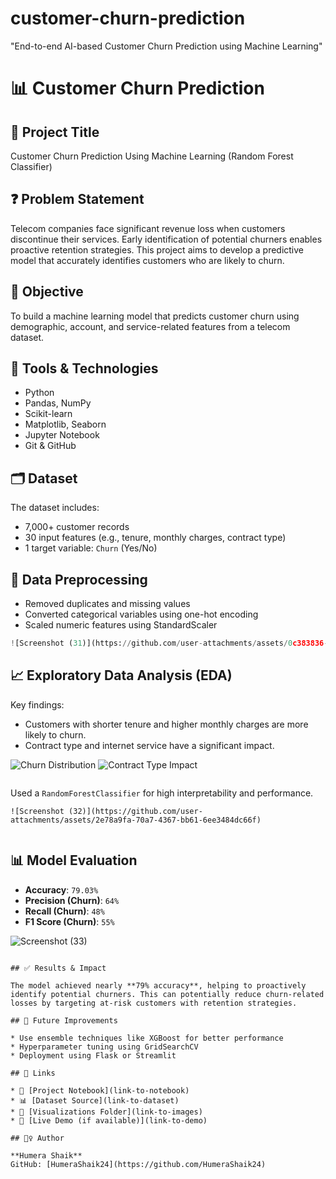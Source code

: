 # customer-churn-prediction
"End-to-end AI-based Customer Churn Prediction using Machine Learning"
# 📊 Customer Churn Prediction

## 📁 Project Title

Customer Churn Prediction Using Machine Learning (Random Forest Classifier)

## ❓ Problem Statement

Telecom companies face significant revenue loss when customers discontinue their services. Early identification of potential churners enables proactive retention strategies. This project aims to develop a predictive model that accurately identifies customers who are likely to churn.

## 🌟 Objective

To build a machine learning model that predicts customer churn using demographic, account, and service-related features from a telecom dataset.

## 🧠 Tools & Technologies

* Python
* Pandas, NumPy
* Scikit-learn
* Matplotlib, Seaborn
* Jupyter Notebook
* Git & GitHub

## 🗂️ Dataset

The dataset includes:

* 7,000+ customer records
* 30 input features (e.g., tenure, monthly charges, contract type)
* 1 target variable: `Churn` (Yes/No)

## 🧪 Data Preprocessing

* Removed duplicates and missing values
* Converted categorical variables using one-hot encoding
* Scaled numeric features using StandardScaler

```python
![Screenshot (31)](https://github.com/user-attachments/assets/0c383836-0cf8-4d9f-98be-2900d08e1070)

```
## 📈 Exploratory Data Analysis (EDA)

Key findings:

* Customers with shorter tenure and higher monthly charges are more likely to churn.
* Contract type and internet service have a significant impact.

![Churn Distribution](visualizations/churn_distribution.png)
![Contract Type Impact](visualizations/contract_type_vs_churn.png)

```## 🧠 Model Building

```
Used a `RandomForestClassifier` for high interpretability and performance.
```
![Screenshot (32)](https://github.com/user-attachments/assets/2e78a9fa-70a7-4367-bb61-6ee3484dc66f)


```

## 📊 Model Evaluation

* **Accuracy**: `79.03%`
* **Precision (Churn)**: `64%`
* **Recall (Churn)**: `48%`
* **F1 Score (Churn)**: `55%`

![Screenshot (33)](https://github.com/user-attachments/assets/9105edfb-a6c6-4f34-aec0-0eec8905d9aa)
```

## ✅ Results & Impact

The model achieved nearly **79% accuracy**, helping to proactively identify potential churners. This can potentially reduce churn-related losses by targeting at-risk customers with retention strategies.

## 🚀 Future Improvements

* Use ensemble techniques like XGBoost for better performance
* Hyperparameter tuning using GridSearchCV
* Deployment using Flask or Streamlit

## 🔗 Links

* 📂 [Project Notebook](link-to-notebook)
* 📊 [Dataset Source](link-to-dataset)
* 📸 [Visualizations Folder](link-to-images)
* 📌 [Live Demo (if available)](link-to-demo)

## 🙋‍♀️ Author

**Humera Shaik**
GitHub: [HumeraShaik24](https://github.com/HumeraShaik24)
